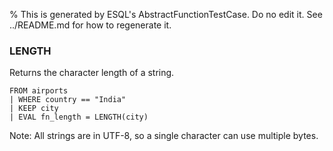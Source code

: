 % This is generated by ESQL's AbstractFunctionTestCase. Do no edit it. See ../README.md for how to regenerate it.

### LENGTH
Returns the character length of a string.

```esql
FROM airports
| WHERE country == "India"
| KEEP city
| EVAL fn_length = LENGTH(city)
```
Note: All strings are in UTF-8, so a single character can use multiple bytes.
